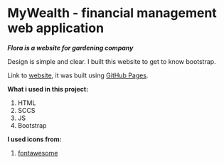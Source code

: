# MyWealth - financial management web application

**_Flora is a website for gardening company_**

Design is simple and clear. I built this website to get to know bootstrap.

Link to [website](https://ludzikk.github.io/Flora/), it was built using [GitHub Pages](https://pages.github.com/).

**What i used in this project:**

1. HTML
2. SCCS
3. JS
4. Bootstrap

**I used icons from:**

1. [fontawesome](https://fontawesome.com)
